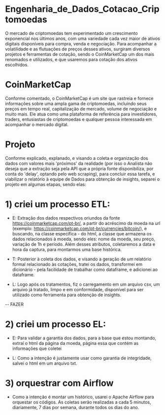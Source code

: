 # Engenharia_de_Dados_Cotacao_Criptomoedas
O mercado de criptomoedas tem experimentado um crescimento exponencial nos últimos anos, com uma variedade cada vez maior de ativos digitais disponíveis para compra, venda e negociação. Para acompanhar a volatilidade e as flutuações de preços desses ativos, surgiram diversos projetos e ferramentas de cotação, sendo o CoinMarketCap um dos mais renomados e utilizados, e que usaremos para cotação dos ativos escolhidos.

# CoinMarketCap
Conforme comentado, o CoinMarketCap é um site que rastreia e fornece informações sobre uma ampla gama de criptomoedas, incluindo seus preços em tempo real, capitalização de mercado, volume de negociação e muito mais. Ele atua como uma plataforma de referência para investidores, traders, entusiastas de criptomoedas e qualquer pessoa interessada em acompanhar o mercado digital.

# Projeto
Conforme explicado, explanado, e visando a coleta e organização dos dados com valores mais 'próximos' da realidade (por isso o Analista não deseja que a extração seja pela API que a própria fonte disponibiliza, por conta do 'delay', optando pelo web scraping), para concluir essa tarefa, e viabilizar o relatório à equipe de Dados para obtenção de insights, separei o projeto em algumas etapas, sendo elas:

# 1) criei um processo ETL:
- E: Extração dos dados respectivos oriundos da fonte https://coinmarketcap.com/pt-br/, a partir do acréscimo da moeda na url (exemplo: https://coinmarketcap.com/pt-br/currencies/bitcoin/), e buscando, na classe específica - do html, a classe que armazena os dados relacionados à moeda, sendo eles: nome da moeda, seu preço, variação de 1h e período. Além desses atributos, coletaremos a data e hora da captura, para montarmos uma base histórica.

- T: Posterior à coleta dos dados, e visando a geração de um relatório formal relacionado às cotações, tratei os dados, transformei em dicionário - pela facilidade de trabalhar como dataframe, e adicionei ao dataframe.

- L: Logo após os tratamentos, fiz o carregamento em um arquivo csv, um arquivo já tratado, limpo e em conformidade, disponível para ser utilizado como ferramenta para obtenção de insights.

-- FAZER
# 2) criei um processo EL:
- E: Para validar a garantia dos dados, para a base que estou montando, extraí o html da página da moeda, página essa que contém as informações que coletei

- L: Como a intenção é justamente usar como garantia de integridade, salvei o html em um arquivo txt.

# 3) orquestrar com Airflow
- Como a intenção é montar um histórico, usarei o Apache Airflow para orquestar os códigos. As coletas serão realizadas a cada 5 minutos, diariamente, 7 dias por semana, durante todos os dias do ano.